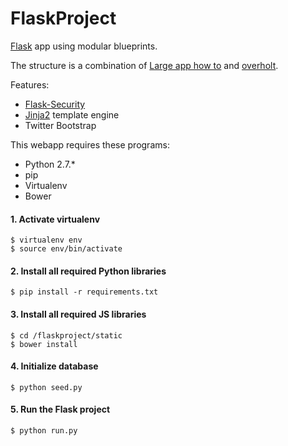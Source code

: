 # FlaskProject
[Flask][fl] app using modular blueprints.

The structure is a combination of [Large app how to][la] and [overholt][oh].

Features:

- [Flask-Security][fs]
- [Jinja2][jj] template engine
- Twitter Bootstrap

This webapp requires these programs: 

- Python 2.7.*
- pip
- Virtualenv
- Bower

#### 1. Activate virtualenv

	$ virtualenv env
	$ source env/bin/activate

#### 2. Install all required Python libraries

	$ pip install -r requirements.txt

#### 3. Install all required JS libraries

	$ cd /flaskproject/static
	$ bower install

#### 4. Initialize database

	$ python seed.py

#### 5. Run the Flask project

	$ python run.py

[fl]: http://flask.pocoo.org/
[fs]: https://github.com/mattupstate/flask-security
[jj]: http://jinja.pocoo.org/
[oh]: https://github.com/mattupstate/overholt
[la]: https://github.com/pallets/flask/wiki/Large-app-how-to

